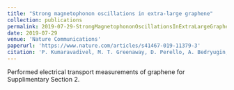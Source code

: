 ```yaml
---
title: "Strong magnetophonon oscillations in extra-large graphene"
collection: publications
permalink: 2019-07-29-StrongMagnetophononOscillationsInExtraLargeGraphene
date: 2019-07-29
venue: 'Nature Communications'
paperurl: 'https://www.nature.com/articles/s41467-019-11379-3'
citation: 'P. Kumaravadivel, M. T. Greenaway, D. Perello, A. Bedryugin, J. Birkbeck, <b>J. Wengraf</b>, S. Lui, J. H. Edgar, A. K. Geim, L. Eaves and R. Krishna Kumar (2019). &quot;Strong magnetophonon oscillations in extra-large graphene.&quot; <i>Nature Communications</i>. 10(3334).'
---
```


Performed electrical transport measurements of graphene for Supplimentary Section 2.
